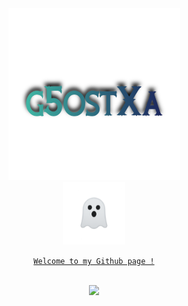 <div align="center">
<img src="/assets/g5ostxa.png" width="275" height="275"/>

<br>

<img src="/assets/ghost_prototype-3.png" width="100" height="100"/>

[ `Welcome to my Github page !` ]()

<br>

<img src="https://github-readme-stats.vercel.app/api?username=g5ostXa&show_icons=true&theme=tokyonight"/>
</div>
